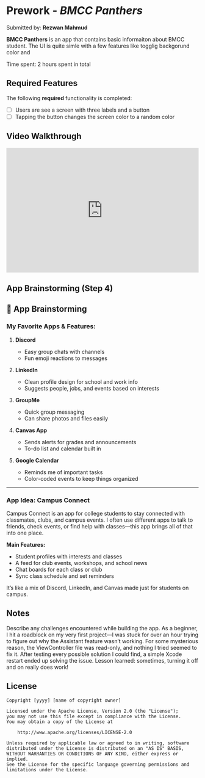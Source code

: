 # Prework - *BMCC Panthers*

Submitted by: **Rezwan Mahmud**

**BMCC Panthers** is an app that contains basic informaiton about BMCC student. The UI is quite simle with a few features like togglig backgorund color and 

Time spent: 2 hours spent in total

## Required Features

The following **required** functionality is completed:

- [ ] Users are see a screen with three labels and a button
- [ ] Tapping the button changes the screen color to a random color
 
## Video Walkthrough

<div style="position: relative; padding-bottom: 64.86161251504213%; height: 0;"><iframe src="https://www.loom.com/embed/7c75fa1774d04bdf806e5a7a45b53aa5?sid=618c13a0-866d-4f81-9a1d-cb15d36aae32" frameborder="0" webkitallowfullscreen mozallowfullscreen allowfullscreen style="position: absolute; top: 0; left: 0; width: 100%; height: 100%;"></iframe></div>

## App Brainstorming (Step 4)
## 📱 App Brainstorming

### My Favorite Apps & Features:

1. **Discord**  
   - Easy group chats with channels  
   - Fun emoji reactions to messages

2. **LinkedIn**  
   - Clean profile design for school and work info  
   - Suggests people, jobs, and events based on interests

3. **GroupMe**  
   - Quick group messaging  
   - Can share photos and files easily

4. **Canvas App**  
   - Sends alerts for grades and announcements  
   - To-do list and calendar built in

5. **Google Calendar**  
   - Reminds me of important tasks  
   - Color-coded events to keep things organized

---

### App Idea: **Campus Connect**

Campus Connect is an app for college students to stay connected with classmates, clubs, and campus events. I often use different apps to talk to friends, check events, or find help with classes—this app brings all of that into one place.

**Main Features:**
- Student profiles with interests and classes  
- A feed for club events, workshops, and school news  
- Chat boards for each class or club  
- Sync class schedule and set reminders

It’s like a mix of Discord, LinkedIn, and Canvas made just for students on campus.

## Notes

Describe any challenges encountered while building the app.
As a beginner, I hit a roadblock on my very first project—I was stuck for over an hour trying to figure out why the Assistant feature wasn’t working. For some mysterious reason, the ViewController file was read-only, and nothing I tried seemed to fix it. After testing every possible solution I could find, a simple Xcode restart ended up solving the issue. Lesson learned: sometimes, turning it off and on really does work!



## License

    Copyright [yyyy] [name of copyright owner]

    Licensed under the Apache License, Version 2.0 (the "License");
    you may not use this file except in compliance with the License.
    You may obtain a copy of the License at

        http://www.apache.org/licenses/LICENSE-2.0

    Unless required by applicable law or agreed to in writing, software
    distributed under the License is distributed on an "AS IS" BASIS,
    WITHOUT WARRANTIES OR CONDITIONS OF ANY KIND, either express or implied.
    See the License for the specific language governing permissions and
    limitations under the License.
